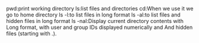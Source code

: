 pwd:print working directory
ls:list files and directories
cd:When we use it we go to home directory
ls -l:to list files in long format
ls -al:to list files and hidden files in long format
ls -nal:Display current directory contents with Long format, with user and group IDs displayed numerically and And hidden files (starting with .).
